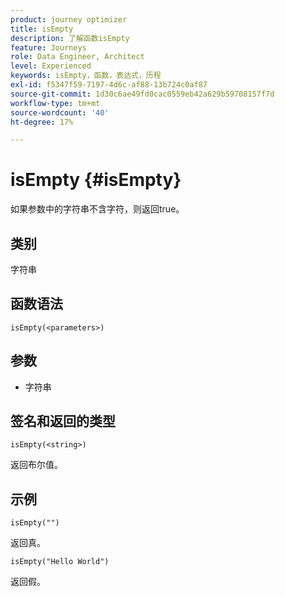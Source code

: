 ```yaml
---
product: journey optimizer
title: isEmpty
description: 了解函数isEmpty
feature: Journeys
role: Data Engineer, Architect
level: Experienced
keywords: isEmpty，函数，表达式，历程
exl-id: f5347f59-7197-4d6c-af88-13b724c0af87
source-git-commit: 1d30c6ae49fd0cac0559eb42a629b59708157f7d
workflow-type: tm+mt
source-wordcount: '40'
ht-degree: 17%

---
```


# isEmpty {#isEmpty}

如果参数中的字符串不含字符，则返回true。

## 类别

字符串

## 函数语法

`isEmpty(<parameters>)`

## 参数

* 字符串

## 签名和返回的类型

`isEmpty(<string>)`

返回布尔值。

## 示例

`isEmpty("")`

返回真。

`isEmpty("Hello World")`

返回假。

